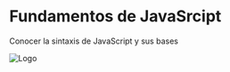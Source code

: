# Fundamentos de JavaSrcipt

Conocer la sintaxis de JavaScript y sus bases

![Logo](https://www.ensenalia.com/wp-content/uploads/2017/06/js-fondo-negro-230x300.png)

